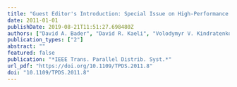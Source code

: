 ```yaml
---
title: "Guest Editor's Introduction: Special Issue on High-Performance Computing with Accelerators"
date: 2011-01-01
publishDate: 2019-08-21T11:51:27.698480Z
authors: ["David A. Bader", "David R. Kaeli", "Volodymyr V. Kindratenko"]
publication_types: ["2"]
abstract: ""
featured: false
publication: "*IEEE Trans. Parallel Distrib. Syst.*"
url_pdf: "https://doi.org/10.1109/TPDS.2011.8"
doi: "10.1109/TPDS.2011.8"
---
```



